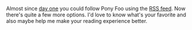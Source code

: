 Almost since [day one](/articles/first "Pony Foo Begins") you could follow Pony Foo using the [RSS feed](/articles/feed). Now there's quite a few more options. I'd love to know what's your favorite and also maybe help me make your reading experience better.
